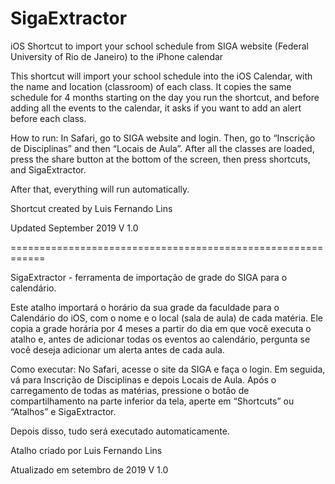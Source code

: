# SigaExtractor
iOS Shortcut to import your school schedule from SIGA website (Federal University of Rio de Janeiro) to the iPhone calendar

This shortcut will import your school schedule into the iOS Calendar, with the name and location (classroom) of each class.
It copies the same schedule for 4 months starting on the day you run the shortcut, and before adding all the events to the calendar, it asks if you want to add an alert before each class.

How to run:
In Safari, go to SIGA website and login. Then, go to “Inscrição de Disciplinas” and then “Locais de Aula”.
After all the classes are loaded, press the share button at the bottom of the screen, then press shortcuts, and SigaExtractor.

After that, everything will run automatically.

Shortcut created by Luis Fernando Lins

Updated September 2019
V 1.0


============================================================


SigaExtractor - ferramenta de importação de grade do SIGA para o calendário.

Este atalho importará o horário da sua grade da faculdade para o Calendário do iOS, com o nome e o local (sala de aula) de cada matéria.
Ele copia a grade horária por 4 meses a partir do dia em que você executa o atalho e, antes de adicionar todas os eventos ao calendário, pergunta se você deseja adicionar um alerta antes de cada aula.

Como executar:
No Safari, acesse o site da SIGA e faça o login. Em seguida, vá para Inscrição de Disciplinas e depois Locais de Aula.
Após o carregamento de todas as matérias, pressione o botão de compartilhamento na parte inferior da tela, aperte em “Shortcuts” ou “Atalhos” e SigaExtractor.

Depois disso, tudo será executado automaticamente.

Atalho criado por Luis Fernando Lins

Atualizado em setembro de 2019
V 1.0
